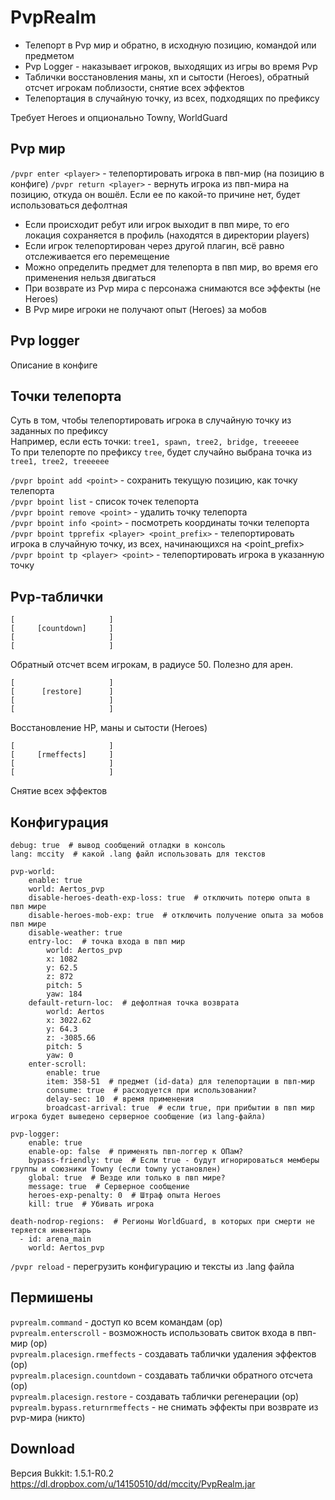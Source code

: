 PvpRealm
========

* Телепорт в Pvp мир и обратно, в исходную позицию, командой или предметом
* Pvp Logger - наказывает игроков, выходящих из игры во время Pvp
* Таблички восстановления маны, хп и сытости (Heroes), обратный отсчет игрокам поблизости, снятие всех эффектов
* Телепортация в случайную точку, из всех, подходящих по префиксу

Требует Heroes и опционально Towny, WorldGuard

Pvp мир
-------

`/pvpr enter <player>` - телепортировать игрока в пвп-мир (на позицию в конфиге)
`/pvpr return <player>` - вернуть игрока из пвп-мира на позицию, откуда он вошёл. Если ее по какой-то причине нет, будет использоваться дефолтная

* Если происходит ребут или игрок выходит в пвп мире, то его локация сохраняется в профиль (находятся в директории players)
* Если игрок телепортирован через другой плагин, всё равно отслеживается его перемещение
* Можно определить предмет для телепорта в пвп мир, во время его применения нельзя двигаться
* При возврате из Pvp мира с персонажа снимаются все эффекты (не Heroes)
* В Pvp мире игроки не получают опыт (Heroes) за мобов

Pvp logger
----------

Описание в конфиге

Точки телепорта
---------------

Суть в том, чтобы телепортировать игрока в случайную точку из заданных по префиксу  
Например, если есть точки: `tree1, spawn, tree2, bridge, treeeeee`  
То при телепорте по префиксу `tree`, будет случайно выбрана точка из `tree1, tree2, treeeeee`

`/pvpr bpoint add <point>` - сохранить текущую позицию, как точку телепорта  
`/pvpr bpoint list` - список точек телепорта  
`/pvpr bpoint remove <point>` - удалить точку телепорта  
`/pvpr bpoint info <point>` - посмотреть координаты точки телепорта  
`/pvpr bpoint tpprefix <player> <point_prefix>` - телепортировать игрока в случайную точку, из всех, начинающихся на <point_prefix>  
`/pvpr bpoint tp <player> <point>` - телепортировать игрока в указанную точку  

Pvp-таблички
------------

    [                     ]
    [     [countdown]     ]
    [                     ]
    [                     ]
Обратный отсчет всем игрокам, в радиусе 50. Полезно для арен.


    [                     ]
    [      [restore]      ]
    [                     ]
    [                     ]
Восстановление HP, маны и сытости (Heroes)


    [                     ]
    [     [rmeffects]     ]
    [                     ]
    [                     ]
Снятие всех эффектов

Конфигурация
------------

    debug: true  # вывод сообщений отладки в консоль
    lang: mccity  # какой .lang файл использовать для текстов

    pvp-world:
        enable: true
        world: Aertos_pvp
        disable-heroes-death-exp-loss: true  # отключить потерю опыта в пвп мире
        disable-heroes-mob-exp: true  # отключить получение опыта за мобов пвп мире
        disable-weather: true
        entry-loc:  # точка входа в пвп мир
            world: Aertos_pvp
            x: 1082
            y: 62.5
            z: 872
            pitch: 5
            yaw: 184
        default-return-loc:  # дефолтная точка возврата
            world: Aertos
            x: 3022.62
            y: 64.3
            z: -3085.66
            pitch: 5
            yaw: 0
        enter-scroll:
            enable: true
            item: 358-51  # предмет (id-data) для телепортации в пвп-мир
            consume: true  # расходуется при использовании?
            delay-sec: 10  # время применения
            broadcast-arrival: true  # если true, при прибытии в пвп мир игрока будет выведено серверное сообщение (из lang-файла)
    
    pvp-logger:
        enable: true
        enable-op: false  # применять пвп-логгер к ОПам?
        bypass-friendly: true  # Если true - будут игнорироваться мемберы группы и союзники Towny (если towny установлен)
        global: true  # Везде или только в пвп мире?
        message: true  # Серверное сообщение
        heroes-exp-penalty: 0  # Штраф опыта Heroes
        kill: true  # Убивать игрока
    
    death-nodrop-regions:  # Регионы WorldGuard, в которых при смерти не теряется инвентарь
      - id: arena_main
        world: Aertos_pvp

`/pvpr reload` - перегрузить конфигурацию и тексты из .lang файла


Пермишены
---------

`pvprealm.command` - доступ ко всем командам (op)  
`pvprealm.enterscroll` - возможность использовать свиток входа в пвп-мир (op)  
`pvprealm.placesign.rmeffects` - создавать таблички удаления эффектов (op)  
`pvprealm.placesign.countdown` - создавать таблички обратного отсчета (op)  
`pvprealm.placesign.restore` - создавать таблички регенерации (op)  
`pvprealm.bypass.returnrmeffects` - не снимать эффекты при возврате из pvp-мира (никто)  

Download
--------

Версия Bukkit: 1.5.1-R0.2  
https://dl.dropbox.com/u/14150510/dd/mccity/PvpRealm.jar
